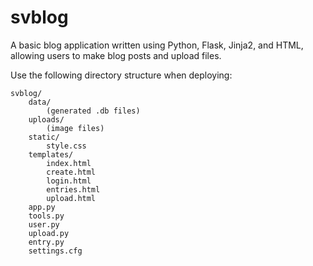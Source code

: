 svblog
=========

A basic blog application written using Python, Flask, Jinja2, and HTML, allowing users to make blog posts and upload files.

Use the following directory structure when deploying:

    svblog/
        data/
            (generated .db files)
        uploads/
            (image files)
        static/
            style.css
        templates/
            index.html
            create.html
            login.html
            entries.html
            upload.html
        app.py
        tools.py
        user.py
        upload.py
        entry.py
        settings.cfg
        
